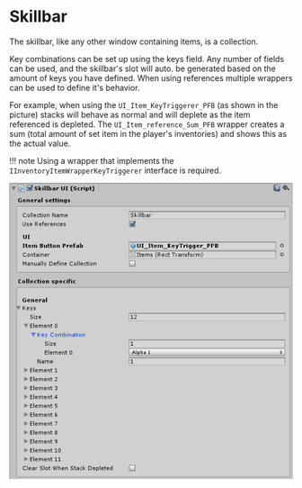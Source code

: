 # Skillbar

The skillbar, like any other window containing items, is a collection.

Key combinations can be set up using the keys field. Any number of fields can be used, and the skillbar's slot will auto. be generated based on the amount of keys you have defined. When using references multiple wrappers can be used to define it's behavior.

For example, when using the `UI_Item_KeyTriggerer_PFB` (as shown in the picture) stacks will behave as normal and will deplete as the item referenced is depleted. The `UI_Item_reference_Sum_PFB` wrapper creates a sum (total amount of set item in the player's inventories) and shows this as the actual value.

!!! note
	Using a wrapper that implements the `IInventoryItemWrapperKeyTriggerer` interface is required.

![](Assets/SkillbarUI.png)